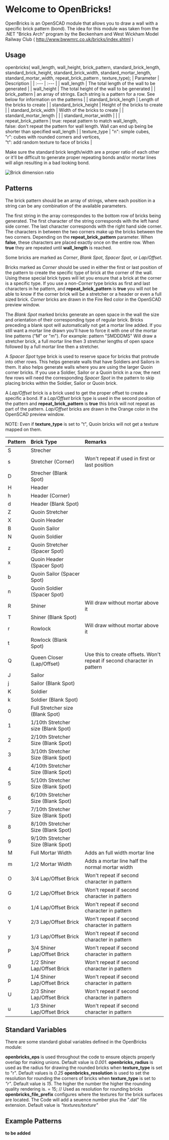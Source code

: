 # Welcome to OpenBricks!

OpenBricks is an OpenSCAD module that allows you to draw a wall with a specific brick pattern (bond).
The idea for this module was taken from the .NET "Bricks Arch" program by the Beckenham and West Wickham Model Railway Club ( http://www.bwwmrc.co.uk/bricks/index.shtml )

## Usage
openbricks( wall_length, wall_height, brick_pattern, standard_brick_length, standard_brick_height, standard_brick_width, standard_mortar_length, standard_mortar_width, repeat_brick_pattern , texture_type);
| Parameter | Description |
| :--- | :--- |
| wall_length | The total length of the wall to be generated |
| wall_height | The total height of the wall to be generated |
| brick_pattern | an array of strings. Each string is a pattern for a row. See below for information on the patterns |
| standard_brick_length | Length of the bricks to create |
| standard_brick_height | Height of the bricks to create |
| standard_brick_width | Width of the bricks to create |
| standard_mortar_length | |
| standard_mortar_width | |
| repeat_brick_pattern | true: repeat pattern to match wall_length,<br>false: don't repeat the pattern for wall length. Wall can end up being be shorter than specified wall_length |
| texture_type | "n": simple cubes,<br>"r": cubes with rounded corners and vertices,<br>"t": add random texture to face of bricks |

Make sure the standard brick length/width are a proper ratio of each other or it'll be difficult to generate proper repeating bonds and/or mortar lines will align resulting in a bad looking bond.

<img src="https://en.wikipedia.org/wiki/Brickwork#/media/File:Brick_laying_2.jpg" alt="Brick dimension ratio">

## Patterns

The brick pattern should be an array of strings, where each position in a string can be any combination of the available parameters.

The first string in the array correspondes to the bottom row of bricks being generated. The first character of the string corresponds with the left hand side 
corner. The last character corresponds with the right hand side corner. The characters in between the two corners make up the bricks between the two corners.
Depending on the **repeat_brick_pattern** parameter. When **false**, these characters are placed exactly once on the entire row. When **true** they
are repeated until **wall_length** is reached.

Some bricks are marked as *Corner*, *Blank Spot*, *Spacer Spot*, or *Lap/Offset*.

Bricks marked as *Corner* should be used in either the first or last position of the pattern to create the specific type of brick at the corner of the wall. Using
these special brick types will let you ensure that a brick at the corner is a specific type. If you use a non-*Corner* type bricks as first and last characters in
he pattern, and **repeat_brick_pattern** is **true** you will not be able to know if the corner brick will be a stretcher or a header or even a full sized brick.
*Corner* bricks are drawn in the Fire Red color in the OpenSCAD preview window.

The *Blank Spot* marked bricks generate an open space in the wall the size and orientation of their corresponding type of regular brick. Bricks preceding a blank spot
will automatically not get a mortar line added. If you still want a mortar line drawn you'll have to force it with one of the mortar line patterns ("M" or "m").
For example: pattern "SMDDDMS" Will draw a stretcher brick, a full mortar line then 3 stretcher lengths of open space followed by a full mortar line then a stretcher.

A *Spacer Spot* type brick is used to reserve space for bricks that protrude into other rows. This helps generate walls that have Soldiers and Sailors in them. It also
helps generate walls where you are using the larger Quoin corner bricks. If you use a Soldier, Sailor or a Quoin brick in a row, the next few rows will need the
corresponding *Spacer Spot* in the pattern to skip placing bricks within the Soldier, Sailor or Quoin brick.

A *Lap/Offset* brick is a brick used to get the proper offset to create a specific a bond. If a *Lap/Offset* brick type is used in the second position of the pattern
and **repeat_brick_pattern** is **true** this brick will not repeat as part of the pattern. *Lap/Offset* bricks are drawn in the Orange color in the OpenSCAD preview window.

NOTE: Even if **texture_type** is set to "t", Quoin bricks will not get a texture mapped on them.

| Pattern | Brick Type | Remarks |
| :--- | :--- | :--- |
| S | Strecher | |
| s | Stretcher (Corner) | Won't repeat if used in first or last position |
| D | Strecher (Blank Spot) | |
| H | Header | |
| h | Header (Corner) | |
| d | Header (Blank Spot) | |
| Z | Quoin Stretcher | |
| X | Quoin Header  | |
| B | Quoin Sailor | |
| N | Quoin Soldier | |
| z | Quoin Stretcher (Spacer Spot) | |
| x | Quoin Header  (Spacer Spot) | |
| b | Quoin Sailor (Spacer Spot) | |
| n | Quoin Soldier (Spacer Spot) | |
| R | Shiner | Will draw without mortar above it |
| T | Shiner (Blank Spot) | |
| r | Rowlock | Will draw without mortar above it |
| t | Rowlock (Blank Spot) | |
| Q | Queen Closer (Lap/Offset)| Use this to create offsets. Won't repeat if second character in pattern |
| J | Sailor | |
| j | Sailor (Blank Spot) | |
| K | Soldier | |
| k | Soldier (Blank Spot) | |
| 0 | Full Stretcher size (Blank Spot) | |
| 1 | 1/10th Stretcher size (Blank Spot) | |
| 2 | 2/10th Stretcher Size (Blank Spot) | |
| 3 | 3/10th Stretcher Size (Blank Spot) | |
| 4 | 4/10th Stretcher Size (Blank Spot) | |
| 5 | 5/10th Stretcher Size (Blank Spot) | |
| 6 | 6/10th Stretcher Size (Blank Spot) | |
| 7 | 7/10th Stretcher Size (Blank Spot) | |
| 8 | 8/10th Stretcher Size (Blank Spot) | |
| 9 | 9/10th Stretcher Size (Blank Spot) | |
| M | Full Mortar Width | Adds an full width mortar line |
| m | 1/2 Mortar Width | Adds a mortar line half the normal mortar width |
| O | 3/4 Lap/Offset Brick | Won't repeat if second character in pattern |
| G | 1/2 Lap/Offset Brick | Won't repeat if second character in pattern |
| o | 1/4 Lap/Offset Brick | Won't repeat if second character in pattern |
| Y | 2/3 Lap/Offset Brick | Won't repeat if second character in pattern |
| y | 1/3 Lap/Offset Brick | Won't repeat if second character in pattern |
| P | 3/4 Shiner Lap/Offset Brick | Won't repeat if second character in pattern |
| g | 1/2 Shiner Lap/Offset Brick | Won't repeat if second character in pattern |
| p | 1/4 Shiner Lap/Offset Brick | Won't repeat if second character in pattern |
| U | 2/3 Shiner Lap/Offset Brick | Won't repeat if second character in pattern |
| u | 1/3 Shiner Lap/Offset Brick | Won't repeat if second character in pattern |

## Standard Variables

There are some standard global variables defined in the OpenBricks module:

**openbricks_eps** is used throughout the code to ensure objects properly overlap for making unions. Default value is *0.001*.
**openbricks_radius** is used as the radius for drawing the rounded bricks when **texture_type** is set to "r". Default values is *0.25*
**openbricks_resolution** is used to set the resolution for rounding the corners of bricks when **texture_type** is set to *"r"*. Default value is *15*. The higher the number the higher the rounding quality rendering is. = 15; // Used as resolution for rounding bricks
**openbricks_file_prefix** configures where the textures for the brick surfaces are located. The Code will add a seuence number plus the ".dat" file extension. Default value is *"textures/texture"*

## Example Patterns
**to be added**
